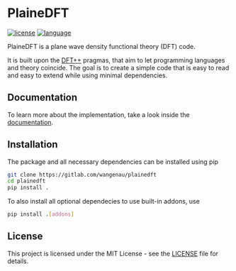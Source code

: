 # PlaineDFT
[![license](https://img.shields.io/badge/license-MIT-green)](https://gitlab.com/wangenau/plainedft/-/blob/master/LICENSE)
[![language](https://img.shields.io/badge/language-Python3-blue)](https://www.python.org/)

PlaineDFT is a plane wave density functional theory (DFT) code.

It is built upon the [DFT++](https://arxiv.org/abs/cond-mat/9909130) pragmas, that aim to let programming languages and theory coincide.
The goal is to create a simple code that is easy to read and easy to extend while using minimal dependencies.

## Documentation

To learn more about the implementation, take a look inside the [documentation](https://wangenau.gitlab.io/plainedft/).

## Installation

The package and all necessary dependencies can be installed using pip

```bash
git clone https://gitlab.com/wangenau/plainedft
cd plainedft
pip install .
```

To also install all optional dependecies to use built-in addons, use

```bash
pip install .[addons]
```

## License

This project is licensed under the MIT License - see the [LICENSE](https://gitlab.com/wangenau/plainedft/-/blob/master/LICENSE) file for details.
